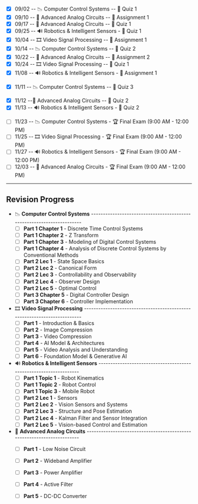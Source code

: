 + [x] 09/02 -- 📉 Computer Control Systems -- 📝 Quiz 1
+ [x] 09/10 -- 🧵 Advanced Analog Circuits -- 📃 Assignment 1
+ [x] 09/17 -- 🧵 Advanced Analog Circuits -- 📝 Quiz 1
+ [x] 09/25 -- 🔊 Robotics & Intelligent Sensors - 📝 Quiz 1
+ [x] 10/04 -- 🎞 Video Signal Processing -- 📃 Assignment 1 
+ [x] 10/14 -- 📉 Computer Control Systems -- 📝 Quiz 2
+ [x] 10/22 -- 🧵 Advanced Analog Circuits -- 📃 Assignment 2
+ [x] 10/24 -- 🎞 Video Signal Processing -- 📝 Quiz 1
+ [x] 11/08 -- 🔊 Robotics & Intelligent Sensors - 📃 Assignment 1
- [x] 11/11 -- 📉 Computer Control Systems -- 📝 Quiz 3
+ [x] 11/12 --🧵 Advanced Analog Circuits -- 📝 Quiz 2
+ [x] 11/13 -- 🔊 Robotics & Intelligent Sensors - 📝 Quiz 2

- [ ] 11/23 -- 📉 Computer Control Systems - 🏆 Final Exam (9:00 AM - 12:00 PM)
- [ ] 11/25 -- 🎞 Video Signal Processing - 🏆 Final Exam (9:00 AM - 12:00 PM)
- [ ] 11/27 -- 🔊 Robotics & Intelligent Sensors - 🏆 Final Exam (9:00 AM - 12:00 PM)
- [ ] 12/03 -- 🧵 Advanced Analog Circuits - 🏆 Final Exam (9:00 AM - 12:00 PM)

---
## Revision Progress

+ 📉 **Computer Control Systems** ----------------------------------------------------------------------
	- [ ] **Part 1 Chapter 1** - Discrete Time Control Systems
	- [ ] **Part 1 Chapter 2** - Z Transform
	- [ ] **Part 1 Chapter 3** - Modeling of Digital Control Systems
	- [ ] **Part 1 Chapter 4** - Analysis of Discrete Control Systems by Conventional Methods
	- [ ] **Part 2 Lec 1** - State Space Basics
	- [ ] **Part 2 Lec 2** - Canonical Form
	- [ ] **Part 2 Lec 3** - Controllability and Observability
	- [ ] **Part 2 Lec 4** - Observer Design
	- [ ] **Part 2 Lec 5** - Optimal Control
	- [ ] **Part 3 Chapter 5** - Digital Controller Design
	- [ ] **Part 3 Chapter 6** - Controller Implementation
+ 🎞 **Video Signal Processing** -------------------------------------------------------------------------
	- [ ] **Part 1** - Introduction & Basics
	- [ ] **Part 2** - Image Compression
	- [ ] **Part 3** - Video Compression
	- [ ] **Part 4** - AI Model & Architectures
	- [ ] **Part 5** - Video Analysis and Understanding
	- [ ] **Part 6** - Foundation Model & Generative AI
+ 🔊 **Robotics & Intelligent Sensors** ------------------------------------------------------------------
	- [ ] **Part 1 Topic 1** - Robot Kinematics
	- [ ] **Part 1 Topic 2** - Robot Control
	- [ ] **Part 1 Topic 3** - Mobile Robot
	- [ ] **Part 2 Lec 1** - Sensors
	- [ ] **Part 2 Lec 2** - Vision Sensors and Systems
	- [ ] **Part 2 Lec 3** - Structure and Pose Estimation
	- [ ] **Part 2 Lec 4** - Kalman Filter and Sensor Integration
	- [ ] **Part 2 Lec 5** - Vision-based Control and Estimation
+ 🧵 **Advanced Analog Circuits** -----------------------------------------------------------------------
	- [ ] **Part 1** - Low Noise Circuit 
	- [ ] **Part 2** - Wideband Amplifier
	- [ ] **Part 3** - Power Amplifier 
	- [ ] **Part 4** - Active Filter 
	- [ ] **Part 5** - DC-DC Converter

